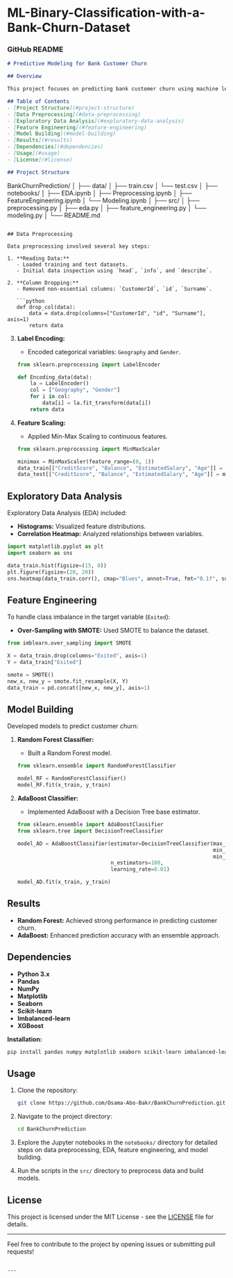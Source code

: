 # ML-Binary-Classification-with-a-Bank-Churn-Dataset
### GitHub README

```markdown
# Predictive Modeling for Bank Customer Churn

## Overview

This project focuses on predicting bank customer churn using machine learning techniques. The process includes data preprocessing, exploratory data analysis, feature engineering, and the application of sophisticated machine learning models.

## Table of Contents
- [Project Structure](#project-structure)
- [Data Preprocessing](#data-preprocessing)
- [Exploratory Data Analysis](#exploratory-data-analysis)
- [Feature Engineering](#feature-engineering)
- [Model Building](#model-building)
- [Results](#results)
- [Dependencies](#dependencies)
- [Usage](#usage)
- [License](#license)

## Project Structure

```
BankChurnPrediction/
│
├── data/
│   ├── train.csv
│   └── test.csv
│
├── notebooks/
│   ├── EDA.ipynb
│   ├── Preprocessing.ipynb
│   ├── FeatureEngineering.ipynb
│   └── Modeling.ipynb
│
├── src/
│   ├── preprocessing.py
│   ├── eda.py
│   ├── feature_engineering.py
│   └── modeling.py
│
└── README.md
```

## Data Preprocessing

Data preprocessing involved several key steps:

1. **Reading Data:**
   - Loaded training and test datasets.
   - Initial data inspection using `head`, `info`, and `describe`.

2. **Column Dropping:**
   - Removed non-essential columns: `CustomerId`, `id`, `Surname`.

   ```python
   def drop_col(data):
       data = data.drop(columns=["CustomerId", "id", "Surname"], axis=1)
       return data
   ```

3. **Label Encoding:**
   - Encoded categorical variables: `Geography` and `Gender`.

   ```python
   from sklearn.preprocessing import LabelEncoder

   def Encoding_data(data):
       la = LabelEncoder()
       col = ["Geography", "Gender"]
       for i in col:
           data[i] = la.fit_transform(data[i])
       return data
   ```

4. **Feature Scaling:**
   - Applied Min-Max Scaling to continuous features.

   ```python
   from sklearn.preprocessing import MinMaxScaler

   minimax = MinMaxScaler(feature_range=(0, 1))
   data_train[["CreditScore", "Balance", "EstimatedSalary", "Age"]] = minimax.fit_transform(data_train[["CreditScore", "Balance", "EstimatedSalary", "Age"]])
   data_test[["CreditScore", "Balance", "EstimatedSalary", "Age"]] = minimax.transform(data_test[["CreditScore", "Balance", "EstimatedSalary", "Age"]])
   ```

## Exploratory Data Analysis

Exploratory Data Analysis (EDA) included:

- **Histograms:** Visualized feature distributions.
- **Correlation Heatmap:** Analyzed relationships between variables.

```python
import matplotlib.pyplot as plt
import seaborn as sns

data_train.hist(figsize=(15, 8))
plt.figure(figsize=(20, 20))
sns.heatmap(data_train.corr(), cmap="Blues", annot=True, fmt="0.1f", square=True)
```

## Feature Engineering

To handle class imbalance in the target variable (`Exited`):

- **Over-Sampling with SMOTE:** Used SMOTE to balance the dataset.

```python
from imblearn.over_sampling import SMOTE

X = data_train.drop(columns="Exited", axis=1)
Y = data_train["Exited"]

smote = SMOTE()
new_x, new_y = smote.fit_resample(X, Y)
data_train = pd.concat([new_x, new_y], axis=1)
```

## Model Building

Developed models to predict customer churn:

1. **Random Forest Classifier:**
   - Built a Random Forest model.

   ```python
   from sklearn.ensemble import RandomForestClassifier

   model_RF = RandomForestClassifier()
   model_RF.fit(x_train, y_train)
   ```

2. **AdaBoost Classifier:**
   - Implemented AdaBoost with a Decision Tree base estimator.

   ```python
   from sklearn.ensemble import AdaBoostClassifier
   from sklearn.tree import DecisionTreeClassifier

   model_AD = AdaBoostClassifier(estimator=DecisionTreeClassifier(max_depth=1000, 
                                                                  min_samples_split=5,
                                                                  min_samples_leaf=3),
                                 n_estimators=100,
                                 learning_rate=0.01)

   model_AD.fit(x_train, y_train)
   ```

## Results

- **Random Forest:** Achieved strong performance in predicting customer churn.
- **AdaBoost:** Enhanced prediction accuracy with an ensemble approach.

## Dependencies

- **Python 3.x**
- **Pandas**
- **NumPy**
- **Matplotlib**
- **Seaborn**
- **Scikit-learn**
- **Imbalanced-learn**
- **XGBoost**

**Installation:**

```bash
pip install pandas numpy matplotlib seaborn scikit-learn imbalanced-learn xgboost
```

## Usage

1. Clone the repository:

    ```bash
    git clone https://github.com/Osama-Abo-Bakr/BankChurnPrediction.git
    ```

2. Navigate to the project directory:

    ```bash
    cd BankChurnPrediction
    ```

3. Explore the Jupyter notebooks in the `notebooks/` directory for detailed steps on data preprocessing, EDA, feature engineering, and model building.

4. Run the scripts in the `src/` directory to preprocess data and build models.

## License

This project is licensed under the MIT License - see the [LICENSE](LICENSE) file for details.

---

Feel free to contribute to the project by opening issues or submitting pull requests!
```

---
